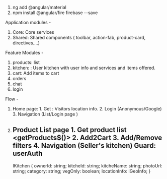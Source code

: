 1. ng add @angular/material
2. npm install @angular/fire firebase --save


Application modules -
1. Core: Core services
2. Shared: Shared components ( toolbar, action-fab, product-card, directives....)

Feature Modules -
1. products: list
2. kitchen: <Sellers home page> : User kitchen with user info and services and items offered.
3. cart: Add items to cart
4. orders
5. chat
6. login


Flow - 
1. Home page:<For new user or user not having locaion information.> 
        1. Get <Mandatory information>: Visitors location info.
        2. Login (Anonymous/Google)
        3. Navigation (List/Login page )

2. Product List page
        1. Get product list <getProducts$()>
        2. Add2Cart
        3. Add/Remove filters
        4. Navigation (Seller's kitchen)
    Guard: userAuth<Anonymous>
    ----------------------------------------------------------------------------------------------

    IKitchen {
        ownerId: string;
        kitcheId: string;
        kitcheName: string;
        photoUrl: string;
        category: string;
        vegOnly: boolean;
        locationInfo: IGeoInfo;
    }

    

    

